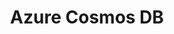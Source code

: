 ---
title: Azure Cosmos DB
categories:
  - cloud
docs:
  - id: java
    url: https://www.testcontainers.org/modules/azure/
    example: |
      ```java
      var cosmos = new CosmosDBEmulatorContainer(
        DockerImageName.parse("mcr.microsoft.com/cosmosdb/linux/azure-cosmos-emulator:latest")
      );
      cosmos.start();
      ```
  # - id: dotnet
  #   url: https://www.nuget.org/packages/Testcontainers.CosmosDb
  #   example: |
  #     ```csharp
  #     var cosmosDbContainer = new CosmosDbBuilder()
  #       .WithImage("mcr.microsoft.com/cosmosdb/linux/azure-cosmos-emulator:latest")
  #       .Build();
  #     await cosmosDbContainer.StartAsync();
  #     ```
description: |
  Azure Cosmo DB is a fully managed, horizontally scalable, NoSQL and relational database.
---